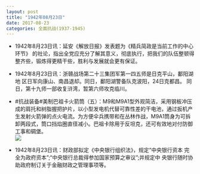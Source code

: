 ```yaml
---
layout: post
title: "1942年08月23日"
date: 2017-08-23
categories: 全面抗战(1937-1945)
---
```


<meta name="referrer" content="no-referrer" />

- 1942年8月23日讯：延安《解放日报》发表题为《精兵简政是当前工作的中心环节》 的社论，指出全党应充分了解其意义，彻底执行，把我们的队伍整顿得 整齐些，锻炼得更精干些，胜利与发展就会更有保证。 

- 1942年8月23日讯：浙赣战场第二十三集团军第一四五师是日克平山，鄱阳湖地 区日军向康山、南昌退却。同日，鄱阳湖警备队克波阳，24日克都昌。 同日，第十九师一部收复浒湾，暂第六师攻克临川。 

- #抗战装备#美制巴祖卡火箭筒（五）：M9和M9A1型外观简洁，采用钢板冲压成的肩托和树脂握把护片，以小型发电机代替可靠性差的干电池，通过扳机产生发射火箭弹的点火电流。为方便伞兵携带和在丛林作战，M9A1筒身为可拆卸两段式，筒口挡焰圈直径减小。巴祖卡除用于反坦克，还可有效地对付防御工事和碉堡。 <br/><img src="https://wx2.sinaimg.cn/large/aca367d8ly1fitfel0subj208c0pk77i.jpg" />

- 1942年8月23日讯：财政部拟定《中央银行组织法》，规定“中央银行资本 完全为政府资本”;“中央银行总裁得参加国家预算之审议”;并规定中 央银行随时协助政府制订关于金融财政之管理事项等。 


